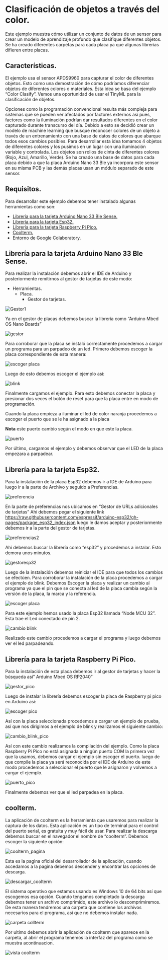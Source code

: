 # Clasificación de objetos a través del color.
Este ejemplo muestra cómo utilizar un conjunto de datos de un sensor para crear un modelo de aprendizaje profundo que clasifique diferentes objetos.
Se ha creado diferentes carpetas para cada placa ya que algunas librerías difieren entre placas.
## Características.
El ejemplo usa el sensor APDS9960 para capturar el color de diferentes objetos. Esto como una demostración de cómo podríamos diferenciar objetos de diferentes colores o materiales.
Esta idea se basa del ejemplo “Color Clasify”. Vemos una oportunidad de usar el TinyML para la clasificación de objetos.

Opciones como la programación convencional resulta más compleja para sistemas que se pueden ver afectados por factores externos así pues, factores como la iluminación podrían dar resultados diferentes en el color capturado durante transcurso del día.
Debido a esto se decidió crear un modelo de machine learning que busque reconocer colores de un objeto a través de un entrenamiento con una base de datos de colores que abarque todos esos cambios posibles.
Para desarrollar esta idea tomamos 4 objetos de diferentes colores y los pusimos en un lugar con una iluminación variable y controlada.
Los objetos son rollos de cinta de diferentes colores (Rojo, Azul, Amarillo, Verde). Se ha creado una base de datos para cada placa debido a que la placa Arduino Nano 33 Ble ya incorpora este sensor en su misma PCB y las demás placas usan un módulo separado de este sensor.

## Requisitos.
Para desarrollar este ejemplo debemos tener instalado algunas herramientas como son:

-	 [Librería para la tarjeta Arduino Nano 33 Ble Sense.](#Librería-para-la-tarjeta-Arduino-Nano-33-Ble-Sense)
-	[Librería para la tarjeta Esp32.](#Librería-para-la-tarjeta-Esp32)
-	[Librería para la tarjeta Raspberry Pi Pico.](#Librería-para-la-tarjeta-Raspberry-Pi-Pico)
-	[Coolterm.](#coolterm)
-	Entorno de Google Colaboratory.
## Librería para la tarjeta Arduino Nano 33 Ble Sense.
Para realizar la instalación debemos abrir el IDE de Arduino y posteriormente remitirnos al gestor de tarjetas de este modo:
- Herramientas.
   - Placa.
	 - Gestor de tarjetas.
       
![Gestor1]( https://github.com/udenarML/TinyML_Udenar/blob/main/ejemplos/Clasify_color/imagenes/gestor1.png)

Ya en el gestor de placas debemos buscar la librería como “Arduino Mbed OS Nano Boards”

![gestor]( https://github.com/udenarML/TinyML_Udenar/blob/main/ejemplos/Clasify_color/imagenes/gestor.PNG)

Para corroborar que la placa se instaló correctamente procedemos a cargar un programa para un parpadeo de un led.
Primero debemos escoger la placa correspondiente de esta manera:

![escoger placa]( https://github.com/udenarML/TinyML_Udenar/blob/main/ejemplos/Clasify_color/imagenes/escoger%20placa.png)

Luego de esto debemos escoger el ejemplo así:

![blink]( https://github.com/udenarML/TinyML_Udenar/blob/main/ejemplos/Clasify_color/imagenes/blink.png)

Finalmente cargamos el ejemplo. Para esto debemos conectar la placa y presionar dos veces el botón de reset para que la placa entre en modo de programación.

Cuando la placa empieza a iluminar el led de color naranja procedemos a escoger el puerto que se le ha asignado a la placa

**Nota** este puerto cambio según el modo en que este la placa.

![puerto]( https://github.com/udenarML/TinyML_Udenar/blob/main/ejemplos/Clasify_color/imagenes/puerto.png)

Por último, cargamos el ejemplo y debemos observar que el LED de la placa empezara a parpadear.


## Librería para la tarjeta Esp32.
Para la instalación de la placa Esp32 debemos ir a IDE de Arduino para luego ir a la parte de Archivo y seguido a Preferencias.

![preferencia](https://github.com/udenarML/TinyML_Udenar/blob/main/ejemplos/Clasify_color/imagenes/preferencias.png)

En la parte de preferencias nos ubicamos en “Gestor de URLs adicionales de tarjetas”
Ahí debemos pegar el siguiente link https://raw.githubusercontent.com/espressif/arduino-esp32/gh-pages/package_esp32_index.json luego le damos aceptar y posteriormente debemos ir a la parte del gestor de tarjetas.

![preferencias2]( https://github.com/udenarML/TinyML_Udenar/blob/main/ejemplos/Clasify_color/imagenes/preferencias2.PNG)

Ahí debemos buscar la librería como “esp32” y procedemos a instalar. Esto demora unos minutos.

![gestoresp32]( https://github.com/udenarML/TinyML_Udenar/blob/main/ejemplos/Clasify_color/imagenes/gestoresp32.png)

Luego de la instalación debemos reiniciar el IDE para que todos los cambios se efectúen.
Para corroborar la instalación de la placa procedemos a cargar el ejemplo de blink. Debemos
Escoger la placa y realizar un cambio al programa ya que el pin que se conecta al led de la placa cambia según la versión de la placa, la marca y la referencia.

![escoger placa]( https://github.com/udenarML/TinyML_Udenar/blob/main/ejemplos/Clasify_color/imagenes/escoger_esp32.png)

Para este ejemplo hemos usado la placa Esp32 llamada “Node MCU 32”. Esta trae el Led conectado de pin 2.

![cambio blink]( https://github.com/udenarML/TinyML_Udenar/blob/main/ejemplos/Clasify_color/imagenes/cambio%20blink.PNG)

Realizado este cambio procedemos a cargar el programa y luego debemos ver el led parpadeando.

## Librería para la tarjeta Raspberry Pi Pico.
Para la instalación de esta placa debemos ir al gestor de tarjetas y hacer la búsqueda así” Arduino Mbed OS RP2040”

![gestor_pico]( https://github.com/udenarML/TinyML_Udenar/blob/main/ejemplos/Clasify_color/imagenes/gestor_pico.PNG)

Luego de instalar la librería debemos escoger la placa de Raspberry pi pico en Arduino así:

![escoger pico]( https://github.com/udenarML/TinyML_Udenar/blob/main/ejemplos/Clasify_color/imagenes/escoger_pico.png)

Así con la placa seleccionada procedemos a cargar un ejemplo de prueba, así que nos dirigimos a el ejemplo de blink y realizamos el siguiente cambio:

![cambio_blink_pico]( https://github.com/udenarML/TinyML_Udenar/blob/main/ejemplos/Clasify_color/imagenes/cambio%20blink_pico.PNG)

Así con este cambio realizamos la compilación del ejemplo. Como la placa Raspberry Pi Pico no está asignada a ningún puerto COM la primera vez que la usamos, debemos cargar el ejemplo sin escoger el puerto. luego de que compile la placa ya será reconocida por el IDE de Arduino de este modo procedemos a seleccionar el puerto que le asignaron y volvemos a cargar el ejemplo.

![puerto_pico]( https://github.com/udenarML/TinyML_Udenar/blob/main/ejemplos/Clasify_color/imagenes/puerto_pico.png)

Finalmente debemos ver que el led parpadea en la placa.

## coolterm.
La aplicación de coolterm es la herramienta que usaremos para realizar la captura de los datos. Esta aplicación es un tipo de terminal para el control del puerto serial, es gratuita y muy fácil de usar.
Para realizar la descarga debemos buscar en el navegador el nombre de “coolterm”.
Debemos escoger la siguiente opción:

![coolterm_pagina]( https://github.com/udenarML/TinyML_Udenar/blob/main/ejemplos/Clasify_color/imagenes/coolterm_pagina.PNG)

Esta es la pagina oficial del desarrollador de la aplicación, cuando accedamos a la pagina debemos descender y encontrar las opciones de descarga.

![descargar_coolterm]( https://github.com/udenarML/TinyML_Udenar/blob/main/ejemplos/Clasify_color/imagenes/descargar_coolterm.png)

El sistema operativo que estamos usando es Windows 10 de 64 bits así que escogemos esa opción. Cuando tengamos completado la descarga debemos tener un archivo comprimido, este archivo lo descomprimiremos. De esta manera tendremos una carpeta que contiene los archivos necesarios para el programa, asi que no debemos instalar nada.

![carpeta collterm]( https://github.com/udenarML/TinyML_Udenar/blob/main/ejemplos/Clasify_color/imagenes/carpeta_coolterm.PNG)

Por ultimo debemos abrir la aplicación de coolterm que aparece en la carpeta, al abrir el programa tenemos la interfaz del programa como se muestra acontinuacion.

![vista coolterm]( https://github.com/udenarML/TinyML_Udenar/blob/main/ejemplos/Clasify_color/imagenes/vista_coolterm.PNG) 



